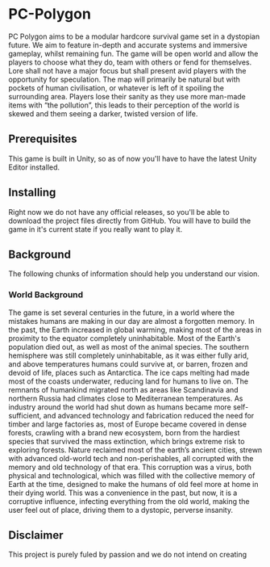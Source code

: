 # PC-Polygon
PC Polygon aims to be a modular hardcore survival game set in a dystopian future. We aim to feature in-depth and accurate systems and immersive gameplay, whilst remaining fun. The game will be open world and allow the players to choose what they do, team with others or fend for themselves. Lore shall not have a major focus but shall present avid players with the opportunity for speculation. The map will primarily be natural but with pockets of human civilisation, or whatever is left of it spoiling the surrounding area. Players lose their sanity as they use more man-made items with “the pollution”, this leads to their perception of the world is skewed and them seeing a darker, twisted version of life. 

## Prerequisites
This game is built in Unity, so as of now you'll have to have the latest Unity Editor installed.

## Installing
Right now we do not have any official releases, so you'll be able to download the project files directly from GitHub. You will have to build the game in it's current state if you really want to play it.

## Background
The following chunks of information should help you understand our vision.

### World Background
The game is set several centuries in the future, in a world where the mistakes humans are making in our day are almost a forgotten memory. In the past, the Earth increased in global warming, making most of the areas in proximity to the equator completely uninhabitable. Most of the Earth's population died out, as well as most of the animal species. The southern hemisphere was still completely uninhabitable, as it was either fully arid, and above temperatures humans could survive at, or barren, frozen and devoid of life, places such as Antarctica. The ice caps melting had made most of the coasts underwater, reducing land for humans to live on. The remnants of humankind migrated north as areas like Scandinavia and northern Russia had climates close to Mediterranean temperatures. As industry around the world had shut down as humans became more self-sufficient, and advanced technology and fabrication reduced the need for timber and large factories as, most of Europe became covered in dense forests, crawling with a brand new ecosystem, born from the hardiest species that survived the mass extinction, which brings extreme risk to exploring forests. Nature reclaimed most of the earth’s ancient cities, strewn with advanced old-world tech and non-perishables, all corrupted with the memory and old technology of that era. This corruption was a virus, both physical and technological, which was filled with the collective memory of Earth at the time, designed to make the humans of old feel more at home in their dying world. This was a convenience in the past, but now, it is a corruptive influence, infecting everything from the old world, making the user feel out of place, driving them to a dystopic, perverse insanity.

## Disclaimer
This project is purely fuled by passion and we do not intend on creating
